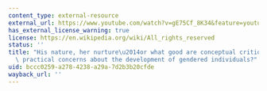 ```yaml
---
content_type: external-resource
external_url: https://www.youtube.com/watch?v=gE75Cf_8K34&feature=youtu.be
has_external_license_warning: true
license: https://en.wikipedia.org/wiki/All_rights_reserved
status: ''
title: "His nature, her nurture\u2014or what good are conceptual critiques for tackling\
  \ practical concerns about the development of gendered individuals?"
uid: bccc0259-a278-4238-a29a-7d2b3b20cfde
wayback_url: ''
---
```

